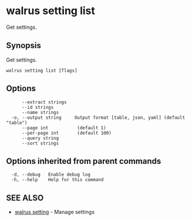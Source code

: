 # walrus setting list

Get settings.

## Synopsis

Get settings.

```
walrus setting list [flags]
```

## Options

```
      --extract strings   
      --id strings        
      --name strings      
  -o, --output string     Output format [table, json, yaml] (default "table")
      --page int           (default 1)
      --per-page int       (default 100)
      --query string      
      --sort strings      
```

## Options inherited from parent commands

```
  -d, --debug   Enable debug log
  -h, --help    Help for this command
```

## SEE ALSO

* [walrus setting](walrus_setting)	 - Manage settings

